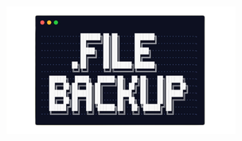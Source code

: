 <!-- Imports -->
<!-- _______ -->

<link rel="stylesheet" type="text/css" media="all" href="./assets/css/readme.css" />

<!-- _______ -->

<p align="center">
    <img width="460" src="./assets/images/dotfiles-image.png#center">
</p>

<!-- https://github.com/VapourNvim/VapourNvim
https://github.com/carloscuesta/gitmoji-cli -->